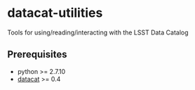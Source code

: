 # datacat-utilities
Tools for using/reading/interacting with the LSST Data Catalog

## Prerequisites
- python >= 2.7.10
- [datacat](https://gist.github.com/brianv0/c1ef2269e87060647fa3) >= 0.4

